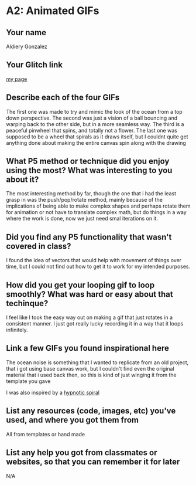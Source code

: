 # A2: Animated GIFs

## Your name

Aldiery Gonzalez

## Your Glitch link

[my page](https://a1-aldiery.glitch.me/)

## Describe each of the four GIFs

The first one was made to try and mimic the look of the ocean from a top down perspective.
The second was just a vision of a ball bouncing and warping back to the other side, but in a more seamless way.
The third is a peaceful pinwheel that spins, and totally not a flower.
The last one was supposed to be a wheel that spirals as it draws itself, but I couldnt quite get anything done about making the
entire canvas spin along with the drawing

## What P5 method or technique did you enjoy using the most? What was interesting to you about it?

The most interesting method by far, though the one that i had the least grasp in was the push/pop/rotate method, mainly because
of the implications of being able to make complex shapes and perhaps rotate them for animation or not have to translate complex math,
but do things in a way where the work is done, now we just need smal iterations on it.

## Did you find any P5 functionality that wasn't covered in class?

I found the idea of vectors that would help with movement of things over time, but I could not find out how to get it to work
for my intended purposes.

## How did you get your looping gif to loop smoothly? What was hard or easy about that techinque?

I feel like I took the easy way out on making a gif that just rotates in a consistent manner. I just got really lucky recording it in a
way that it loops infinitely.

## Link a few GIFs you found inspirational here

The ocean noise is something that I wanted to replicate from an old project, that i got using base canvas work, but I couldn't find
even the original material that i used back then, so this is kind of just winging it from the template you gave

I was also inspired by a [hypnotic spiral](https://i.gifer.com/origin/c0/c0dbd03919fd9e2536c05788255ffd08_w200.gif)

## List any resources (code, images, etc) you've used, and where you got them from

All from templates or hand made

## List any help you got from classmates or websites, so that you can remember it for later

N/A
